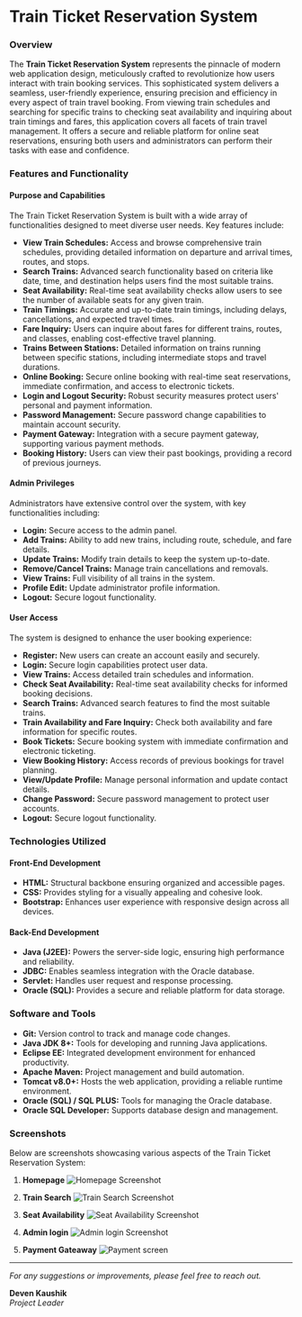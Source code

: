# **Train Ticket Reservation System**

### **Overview**

The **Train Ticket Reservation System** represents the pinnacle of modern web application design, meticulously crafted to revolutionize how users interact with train booking services. This sophisticated system delivers a seamless, user-friendly experience, ensuring precision and efficiency in every aspect of train travel booking. From viewing train schedules and searching for specific trains to checking seat availability and inquiring about train timings and fares, this application covers all facets of train travel management. It offers a secure and reliable platform for online seat reservations, ensuring both users and administrators can perform their tasks with ease and confidence.

### **Features and Functionality**

#### **Purpose and Capabilities**
The Train Ticket Reservation System is built with a wide array of functionalities designed to meet diverse user needs. Key features include:

- **View Train Schedules:** Access and browse comprehensive train schedules, providing detailed information on departure and arrival times, routes, and stops.
- **Search Trains:** Advanced search functionality based on criteria like date, time, and destination helps users find the most suitable trains.
- **Seat Availability:** Real-time seat availability checks allow users to see the number of available seats for any given train.
- **Train Timings:** Accurate and up-to-date train timings, including delays, cancellations, and expected travel times.
- **Fare Inquiry:** Users can inquire about fares for different trains, routes, and classes, enabling cost-effective travel planning.
- **Trains Between Stations:** Detailed information on trains running between specific stations, including intermediate stops and travel durations.
- **Online Booking:** Secure online booking with real-time seat reservations, immediate confirmation, and access to electronic tickets.
- **Login and Logout Security:** Robust security measures protect users' personal and payment information.
- **Password Management:** Secure password change capabilities to maintain account security.
- **Payment Gateway:** Integration with a secure payment gateway, supporting various payment methods.
- **Booking History:** Users can view their past bookings, providing a record of previous journeys.

#### **Admin Privileges**
Administrators have extensive control over the system, with key functionalities including:

- **Login:** Secure access to the admin panel.
- **Add Trains:** Ability to add new trains, including route, schedule, and fare details.
- **Update Trains:** Modify train details to keep the system up-to-date.
- **Remove/Cancel Trains:** Manage train cancellations and removals.
- **View Trains:** Full visibility of all trains in the system.
- **Profile Edit:** Update administrator profile information.
- **Logout:** Secure logout functionality.

#### **User Access**
The system is designed to enhance the user booking experience:

- **Register:** New users can create an account easily and securely.
- **Login:** Secure login capabilities protect user data.
- **View Trains:** Access detailed train schedules and information.
- **Check Seat Availability:** Real-time seat availability checks for informed booking decisions.
- **Search Trains:** Advanced search features to find the most suitable trains.
- **Train Availability and Fare Inquiry:** Check both availability and fare information for specific routes.
- **Book Tickets:** Secure booking system with immediate confirmation and electronic ticketing.
- **View Booking History:** Access records of previous bookings for travel planning.
- **View/Update Profile:** Manage personal information and update contact details.
- **Change Password:** Secure password management to protect user accounts.
- **Logout:** Secure logout functionality.

### **Technologies Utilized**

#### **Front-End Development**
- **HTML:** Structural backbone ensuring organized and accessible pages.
- **CSS:** Provides styling for a visually appealing and cohesive look.
- **Bootstrap:** Enhances user experience with responsive design across all devices.

#### **Back-End Development**
- **Java (J2EE):** Powers the server-side logic, ensuring high performance and reliability.
- **JDBC:** Enables seamless integration with the Oracle database.
- **Servlet:** Handles user request and response processing.
- **Oracle (SQL):** Provides a secure and reliable platform for data storage.

### **Software and Tools**
- **Git:** Version control to track and manage code changes.
- **Java JDK 8+:** Tools for developing and running Java applications.
- **Eclipse EE:** Integrated development environment for enhanced productivity.
- **Apache Maven:** Project management and build automation.
- **Tomcat v8.0+:** Hosts the web application, providing a reliable runtime environment.
- **Oracle (SQL) / SQL PLUS:** Tools for managing the Oracle database.
- **Oracle SQL Developer:** Supports database design and management.

### **Screenshots**

Below are screenshots showcasing various aspects of the Train Ticket Reservation System:

1. **Homepage**
   ![Homepage Screenshot](C:\Users\samik\Desktop\Projects\Train-Reservation-System\Screenshots)

2. **Train Search**
   ![Train Search Screenshot](C:\Users\samik\Desktop\Projects\Train-Reservation-System\Screenshots)

3. **Seat Availability**
   ![Seat Availability Screenshot](C:\Users\samik\Desktop\Projects\Train-Reservation-System\Screenshots)

4. **Admin login**
   ![Admin login Screenshot](C:\Users\samik\Desktop\Projects\Train-Reservation-System\Screenshots)

5. **Payment Gateaway**
   ![Payment screen](C:\Users\samik\Desktop\Projects\Train-Reservation-System\Screenshots)

---

_For any suggestions or improvements, please feel free to reach out._

**Deven Kaushik**  
_Project Leader_
